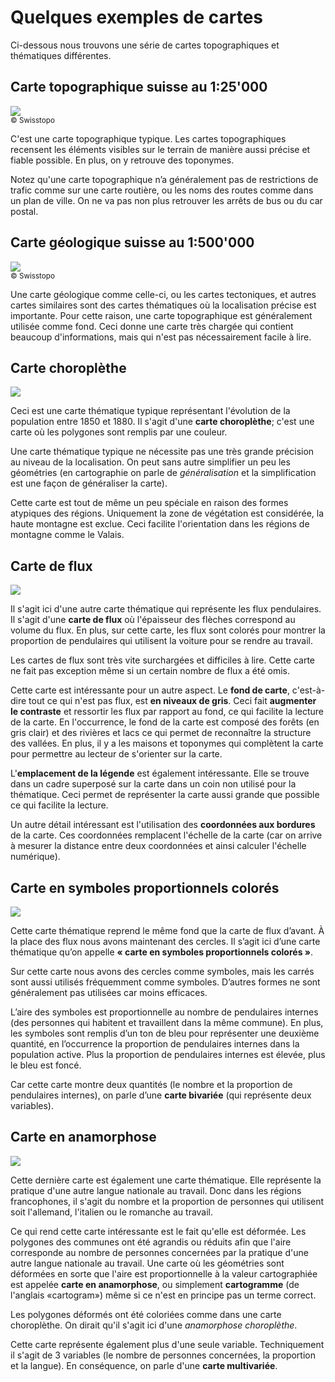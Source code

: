 # Quelques exemples de cartes

Ci-dessous nous trouvons une série de cartes topographiques et thématiques différentes.


## Carte topographique suisse au 1:25'000

![](Geoinformatique_I/Carto/Tutoriel_Carto/S1_Carto_tutoriel/assets/carte-topo-25k.jpg)  
<small>© Swisstopo</small>

C'est une carte topographique typique. Les cartes topographiques recensent les éléments visibles sur le terrain de manière aussi précise et fiable possible. En plus, on y retrouve des toponymes. 

Notez qu'une carte topographique n’a généralement pas de restrictions de trafic comme sur une carte routière, ou les noms des routes comme dans un plan de ville. On ne va pas non plus retrouver les arrêts de bus ou du car postal. 


## Carte géologique suisse au 1:500'000

![](Geoinformatique_I/Carto/Tutoriel_Carto/S1_Carto_tutoriel/assets/carte-geol-500k.jpg)  
<small>© Swisstopo</small>

Une carte géologique comme celle-ci, ou les cartes tectoniques, et autres cartes similaires sont des cartes thématiques où la localisation précise est importante. Pour cette raison, une carte topographique est généralement utilisée comme fond. Ceci donne une carte très chargée qui contient beaucoup d'informations, mais qui n'est pas nécessairement facile à lire.


## Carte choroplèthe

![](Geoinformatique_I/Carto/Tutoriel_Carto/S1_Carto_tutoriel/assets/choroplethe-demo-ms.png)

Ceci est une carte thématique typique représentant l'évolution de la population entre 1850 et 1880. Il s'agit d'une **carte choroplèthe**; c'est une carte où les polygones sont remplis par une couleur.

Une carte thématique typique ne nécessite pas une très grande précision au niveau de la localisation. On peut sans autre simplifier un peu les géométries (en cartographie on parle de *généralisation* et la simplification est une façon de généraliser la carte).

Cette carte est tout de même un peu spéciale en raison des formes atypiques des régions. Uniquement la zone de végétation est considérée, la haute montagne est exclue. Ceci facilite l'orientation dans les régions de montagne comme le Valais.


## Carte de flux

![](Geoinformatique_I/Carto/Tutoriel_Carto/S1_Carto_tutoriel/assets/flux-pendulaires.png)

Il s'agit ici d'une autre carte thématique qui représente les flux pendulaires. Il s'agit d'une **carte de flux** où l'épaisseur des flèches correspond au volume du flux. En plus, sur cette carte, les flux sont colorés pour montrer la proportion de pendulaires qui utilisent la voiture pour se rendre au travail. 

Les cartes de flux sont très vite surchargées et difficiles à lire. Cette carte ne fait pas exception même si un certain nombre de flux a été omis. 

Cette carte est intéressante pour un autre aspect. Le **fond de carte**, c'est-à-dire tout ce qui n'est pas flux, est **en niveaux de gris**. Ceci fait **augmenter le contraste** et ressortir les flux par rapport au fond, ce qui facilite la lecture de la carte. En l'occurrence, le fond de la carte est composé des forêts (en gris clair) et des rivières et lacs ce qui permet de reconnaître la structure des vallées. En plus, il y a les maisons et toponymes qui complètent la carte pour permettre au lecteur de s'orienter sur la carte. 

L'**emplacement de la légende** est également intéressante. Elle se trouve dans un cadre superposé sur la carte dans un coin non utilisé pour la thématique. Ceci permet de représenter la carte aussi grande que possible ce qui facilite la lecture. 

Un autre détail intéressant est l'utilisation des **coordonnées aux bordures** de la carte. Ces coordonnées remplacent l'échelle de la carte (car on arrive à mesurer la distance entre deux coordonnées et ainsi calculer l'échelle numérique). 


## Carte en symboles proportionnels colorés

![](Geoinformatique_I/Carto/Tutoriel_Carto/S1_Carto_tutoriel/assets/symb-prop-col-pendulaires-internes.png)

Cette carte thématique reprend le même fond que la carte de flux d’avant. À la place des flux nous avons maintenant des cercles. Il s’agit ici d’une carte thématique qu’on appelle **« carte en symboles proportionnels colorés »**. 

Sur cette carte nous avons des cercles comme symboles, mais les carrés sont aussi utilisés fréquemment comme symboles. D’autres formes ne sont généralement pas utilisées car moins efficaces. 

L’aire des symboles est proportionnelle au nombre de pendulaires internes (des personnes qui habitent et travaillent dans la même commune). En plus, les symboles sont remplis d’un ton de bleu pour représenter une deuxième quantité, en l’occurrence la proportion de pendulaires internes dans la population active. Plus la proportion de pendulaires internes est élevée, plus le bleu est foncé. 

Car cette carte montre deux quantités (le nombre et la proportion de pendulaires internes), on parle d’une **carte bivariée** (qui représente deux variables).


## Carte en anamorphose

![](Geoinformatique_I/Carto/Tutoriel_Carto/S1_Carto_tutoriel/assets/anamorphose-langue.png)

Cette dernière carte est également une carte thématique. Elle représente la pratique d'une autre langue nationale au travail. Donc dans les régions francophones, il s'agit du nombre et la proportion de personnes qui utilisent soit l'allemand, l'italien ou le romanche au travail.

Ce qui rend cette carte intéressante est le fait qu'elle est déformée. Les polygones des communes ont été agrandis ou réduits afin que l'aire corresponde au nombre de personnes concernées par la pratique d'une autre langue nationale au travail. Une carte où les géométries sont déformées en sorte que l'aire est proportionnelle à la valeur cartographiée est appelée **carte en anamorphose**, ou simplement **cartogramme** (de l'anglais «cartogram») même si ce n'est en principe pas un terme correct.

Les polygones déformés ont été coloriées comme dans une carte choroplèthe. On dirait qu'il s'agit ici d'une *anamorphose choroplèthe*.

Cette carte représente également plus d'une seule variable. Techniquement il s'agit de 3 variables (le nombre de personnes concernées, la proportion et la langue). En conséquence, on parle d'une **carte multivariée**.
